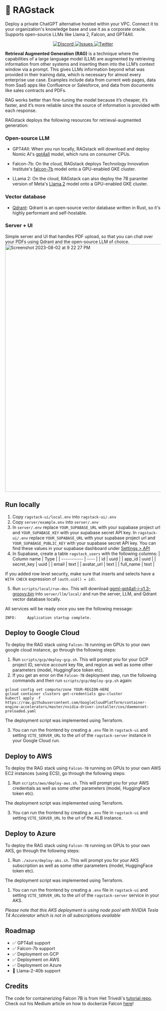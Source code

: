 # 🧺 RAGstack

Deploy a private ChatGPT alternative hosted within your VPC. Connect it to your organization's knowledge base and use it as a corporate oracle. Supports open-source LLMs like Llama 2, Falcon, and GPT4All.

<p align="center">
<a href="https://discord.gg/vhxm8qMQc">
    <img alt="Discord" src="https://img.shields.io/discord/1131844815005429790?label=&logo=discord&logoColor=ffffff&color=7389D8&labelColor=6A7EC2" />
</a>
<a href="https://github.com/psychicapi/rag-stack/issues?q=is%3Aissue+is%3Aclosed" target="_blank">
    <img src="https://img.shields.io/github/issues-closed/psychicapi/psychic?color=blue" alt="Issues">
</a>
  <a href="https://twitter.com/psychicapi" target="_blank">
    <img src="https://img.shields.io/twitter/follow/psychicapi?style=social" alt="Twitter">
</a>
</p>

**Retrieval Augmented Generation (RAG)** is a technique where the capabilities of a large language model (LLM) are augmented by retrieving information from other systems and inserting them into the LLM’s context window via a prompt. This gives LLMs information beyond what was provided in their training data, which is necessary for almost every enterprise use case. Examples include data from current web pages, data from SaaS apps like Confluence or Salesforce, and data from documents like sales contracts and PDFs.

RAG works better than fine-tuning the model because it’s cheaper, it’s faster, and it’s more reliable since the source of information is provided with each response.

RAGstack deploys the following resources for retrieval-augmented generation:

### Open-source LLM

- GPT4All: When you run locally, RAGstack will download and deploy Nomic AI's [gpt4all](https://github.com/nomic-ai/gpt4all) model, which runs on consumer CPUs.

- Falcon-7b: On the cloud, RAGstack deploys Technology Innovation Institute's [falcon-7b](https://huggingface.co/tiiuae/falcon-7b) model onto a GPU-enabled GKE cluster.

- LLama 2: On the cloud, RAGstack can also deploy the 7B paramter version of Meta's [Llama 2](https://ai.meta.com/llama/) model onto a GPU-enabled GKE cluster.

### Vector database

- [Qdrant](https://github.com/qdrant/qdrant): Qdrant is an open-source vector database written in Rust, so it's highly performant and self-hostable.

### Server + UI

Simple server and UI that handles PDF upload, so that you can chat over your PDFs using Qdrant and the open-source LLM of choice.
<img width="800" alt="Screenshot 2023-08-02 at 9 22 27 PM" src="https://github.com/psychic-api/rag-stack/assets/14931371/385f07d0-765f-4afd-b2da-88c3126184b7">

## Run locally

1. Copy `ragstack-ui/local.env` into `ragstack-ui/.env`
2. Copy `server/example.env` into `server/.env`
3. In `server/.env` replace `YOUR_SUPABASE_URL` with your supabase project url and `YOUR_SUPABASE_KEY` with your supabase secret API key. In `ragstack-ui/.env` replace `YOUR_SUPABASE_URL` with your supabase project url and `YOUR_SUPABASE_PUBLIC_KEY` with your supabase secret API key. You can find these values in your supabase dashboard under [Settings > API](https://supabase.com/docs/guides/api/api-keys)
4. In Supabase, create a table `ragstack_users` with the following columns:
   | Column name | Type |
   | ----------- | ---- |
   | id | uuid |
   | app_id | uuid |
   | secret_key | uuid |
   | email | text |
   | avatar_url | text |
   | full_name | text |

If you added row level security, make sure that inserts and selects have a `WITH CHECK` expression of `(auth.uid() = id)`.

5. Run `scripts/local/run-dev`. This will download [ggml-gpt4all-j-v1.3-groovy.bin](https://gpt4all.io/models/ggml-gpt4all-j-v1.3-groovy.bin) into `server/llm/local/` and run the server, LLM, and Qdrant vector database locally.

All services will be ready once you see the following message:

```
INFO:     Application startup complete.
```

## Deploy to Google Cloud

To deploy the RAG stack using `Falcon-7B` running on GPUs to your own google cloud instance, go through the following steps:

1. Run `scripts/gcp/deploy-gcp.sh`. This will prompt you for your GCP project ID, service account key file, and region as well as some other parameters (model, HuggingFace token etc).
2. If you get an error on the `Falcon-7B` deployment step, run the following commands and then run `scripts/gcp/deploy-gcp.sh` again:

```
gcloud config set compute/zone YOUR-REGION-HERE
gcloud container clusters get-credentials gpu-cluster
kubectl apply -f https://raw.githubusercontent.com/GoogleCloudPlatform/container-engine-accelerators/master/nvidia-driver-installer/cos/daemonset-preloaded.yaml
```

The deployment script was implemented using Terraform.

3. You can run the frontend by creating a `.env` file in `ragstack-ui` and setting `VITE_SERVER_URL` to the url of the `ragstack-server` instance in your Google Cloud run.

## Deploy to AWS

To deploy the RAG stack using `Falcon-7B` running on GPUs to your own AWS EC2 instances (using ECS), go through the following steps:

1. Run `scripts/aws/deploy-aws.sh`. This will prompt you for your AWS credentials as well as some other parameters (model, HuggingFace token etc).

The deployment script was implemented using Terraform.

3. You can run the frontend by creating a `.env` file in `ragstack-ui` and setting `VITE_SERVER_URL` to the url of the ALB instance.

## Deploy to Azure

To deploy the RAG stack using `Falcon-7B` running on GPUs to your own AKS, go through the following steps:

1. Run `./azure/deploy-aks.sh`. This will prompt you for your AKS subscription as well as some other parameters (model, HuggingFace token etc).

The deployment script was implemented using Terraform.

1. You can run the frontend by creating a `.env` file in `ragstack-ui` and setting `VITE_SERVER_URL` to the url of the `ragstack-server` service in your AKS.

_Please note that this AKS deployment is using node pool with NVIDIA Tesla T4 Accelerator which is not in all subscriptions available_

## Roadmap

- ✅ GPT4all support
- ✅ Falcon-7b support
- ✅ Deployment on GCP
- ✅ Deployment on AWS
- ✅ Deployment on Azure
- 🚧 Llama-2-40b support

## Credits

The code for containerizing Falcon 7B is from Het Trivedi's [tutorial repo](https://github.com/htrivedi99/falcon-7b-truss). Check out his Medium article on how to dockerize Falcon [here](https://towardsdatascience.com/deploying-falcon-7b-into-production-6dd28bb79373)!
